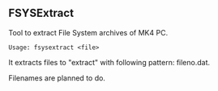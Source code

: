 ## FSYSExtract

Tool to extract File System archives of MK4 PC.

`Usage: fsysextract <file>`

It extracts files to "extract" with following pattern: fileno.dat.

Filenames are planned to do.
